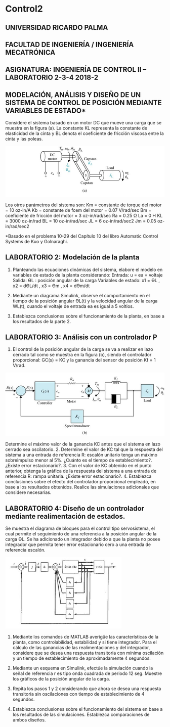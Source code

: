 # Control2
## UNIVERSIDAD RICARDO PALMA
## FACULTAD DE INGENIERÍA / INGENIERÍA MECATRÓNICA
## ASIGNATURA: INGENIERÍA DE CONTROL II – LABORATORIO 2-3-4 2018-2
## MODELACIÓN, ANÁLISIS Y DISEÑO DE UN SISTEMA DE CONTROL DE POSICIÓN MEDIANTE VARIABLES DE ESTADO*
Considere el sistema basado en un motor DC que mueve una carga que se muestra en la figura (a). La constante KL representa la constante de elasticidad de la cinta y BL denota el coeficiente de fricción viscosa entre la cinta y las poleas.

![Alt text](lab2.jpg "lab2")

Los otros parámetros del sistema son:
Km = constante de torque del motor =  10 oz-in/A 
Kb = constante de fcem del motor = 0.07 V/rad/sec
Bm = coeficiente de fricción del motor = 3 oz-in/rad/sec
Ra = 0.25 Ω                                              La = 0 H
KL = 3000 oz-in/rad                               BL = 10 oz-in/rad/sec
JL = 6 oz-in/rad/sec2                              Jm = 0.05 oz-in/rad/sec2

*Basado en el problema 10-29 del Capítulo 10 del libro Automatic Control Systems de Kuo y Golnaraghi. 




## LABORATORIO 2: Modelación de la planta
1.	Planteando las ecuaciones dinámicas del sistema, elabore el modelo en variables de estado de la planta considerando:
Entrada: u = ea = voltaje
Salida: ϴL : posición angular de la carga
Variables de estado: x1 = ϴL   , x2 = dϴL/dt  ,  x3 = ϴm   , x4 = dϴm/dt

2.	Mediante un diagrama Simulink, observe el comportamiento en el tiempo de la posición angular ƟL(t) y la velocidad angular de la carga WL(t), cuando el voltaje de entrada ea es igual a 5 voltios.

3.	Establezca conclusiones sobre el funcionamiento de la planta, en base a los resultados de la parte 2.

## LABORATORIO 3: Análisis con un controlador P
1.	El control de la posición angular de la carga se va a realizar en lazo cerrado tal como se muestra en la figura (b), siendo el controlador proporcional: GC(s) = KC y la ganancia del sensor de posición Kf = 1 V/rad.

![Alt text](lab3.jpg "lab3")

 Determine el máximo valor de la ganancia KC antes que el sistema en lazo cerrado sea oscilatorio.
2. Determine el valor de KC tal que la respuesta del sistema a una entrada de referencia R: escalón unitario tenga un máximo sobreimpulso menor al 5%.  ¿Cuánto es el tiempo de establecimiento?. ¿Existe error estacionario?.
3. Con el valor de KC obtenido en el punto anterior, obtenga la gráfica de la respuesta del sistema a una entrada de referencia R: rampa unitaria. ¿Existe error estacionario?.
4. Establezca conclusiones sobre el efecto del controlador proporcional empleado, en base a los resultados obtenidos. Realice las simulaciones adicionales que considere necesarias.
## LABORATORIO 4: Diseño de un controlador mediante realimentación de estados.
Se muestra el diagrama de bloques para el control tipo servosistema, el cual permite el seguimiento de una referencia a la posición angular de la carga ϴL.  Se ha adicionado un integrador debido a que la planta no posee integrador que permita tener error estacionario cero a una entrada de referencia escalón. 

![Alt text](lab4.jpg "lab4") 

1.	Mediante los comandos de MATLAB averigüe las características de la planta, como controlabilidad, estabilidad y si tiene integrador. Para el cálculo de las ganancias de las realimentaciones y del integrador, considere que se desea una respuesta transitoria con mínima oscilación y un tiempo de establecimiento de aproximadamente 4 segundos.

2.	Mediante un esquema en Simulink, efectúe la simulación cuando la señal de referencia r es tipo onda cuadrada de periodo 12 seg. Muestre los gráficos de la posición angular de la carga.

3.	Repita los pasos 1 y 2 considerando que ahora se desea una respuesta transitoria sin oscilaciones con tiempo de establecimiento de 4 segundos.

4.	Establezca conclusiones sobre el funcionamiento del sistema en base a los resultados de las simulaciones. Establezca comparaciones de ambos diseños.
